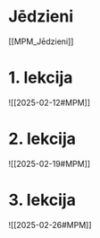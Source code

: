# Jēdzieni
[[MPM_Jēdzieni]]
# 1. lekcija

![[2025-02-12#MPM]]


# 2. lekcija

![[2025-02-19#MPM]]

# 3. lekcija

![[2025-02-26#MPM]]
